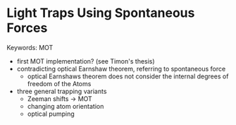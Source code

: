 # Light Traps Using Spontaneous Forces

Keywords: MOT

- first MOT implementation? (see Timon's thesis)
- contradicting optical Earnshaw theorem, referring to spontaneous force
    - optical Earnshaws theorem does not consider the internal degrees of freedom of the Atoms
- three general trapping variants
    - Zeeman shifts -> MOT
    - changing atom orientation
    - optical pumping